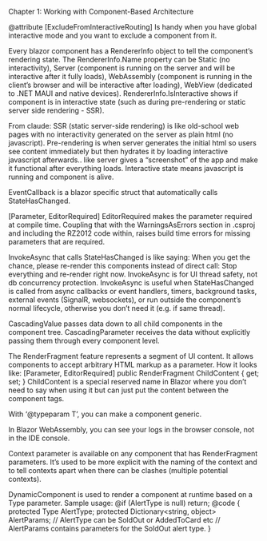 Chapter 1: Working with Component-Based Architecture

@attribute [ExcludeFromInteractiveRouting]
Is handy when you have global interactive mode and you want to exclude a component from it.

Every blazor component has a RendererInfo object to tell the component’s rendering state. The RendererInfo.Name property can be Static (no interactivity), Server (component is running on the server and will be interactive after it fully loads), WebAssembly (component is running in the client’s browser and will be interactive after loading), WebView (dedicated to .NET MAUI and native devices).
RendererInfo.IsInteractive shows if component is in interactive state (such as during pre-rendering or static server side rendering - SSR).

From claude:
SSR (static server-side rendering) is like old-school web pages with no interactivity generated on the server as plain html (no javascript).
Pre-rendering is when server generates the initial html so users see content immediately but then hydrates it by loading interactive javascript afterwards.. like server gives a “screenshot” of the app and make it functional after everything loads.
Interactive state means javascript is running and component is alive.

EventCallback is a blazor specific struct that automatically calls StateHasChanged.

[Parameter, EditorRequired] EditorRequired makes the parameter required at compile time.
Coupling that with the WarningsAsErrors section in .csproj and including the RZ2012 code within, raises build time errors for missing parameters that are required.

InvokeAsync that calls StateHasChanged is like saying: When you get the chance, please re-render this components instead of direct call: Stop everything and re-render right now. InvokeAsync is for UI thread safety, not db concurrency protection. InvokeAsync is useful when StateHasChanged is called from async callbacks or event handlers, timers, background tasks, external events (SignalR, websockets), or run outside the component’s normal lifecycle, otherwise you don’t need it (e.g. if same thread).

CascadingValue passes data down to all child components in the component tree. CascadingParameter receives the data without explicitly passing them through every component level.

The RenderFragment feature represents a segment of UI content. It allows components to accept arbitrary HTML markup as a parameter.
How it looks like: [Parameter, EditorRequired]
public RenderFragment ChildContent { get; set; }
ChildContent is a special reserved name in Blazor where you don’t need to say <ChildContent> when using it but can just put the content between the component tags.

With ‘@typeparam T’, you can make a component generic.

In Blazor WebAssembly, you can see your logs in the browser console, not in the IDE console.

Context parameter is available on any component that has RenderFragment<T> parameters. It’s used to be more explicit with the naming of the context and to tell contexts apart when there can be clashes (multiple potential contexts).

DynamicComponent is used to render a component at runtime based on a Type parameter.
Sample usage:
@if (AlertType is null) return;
<DynamicComponent Type="@AlertType" Parameters="@AlertParams" />
@code {
protected Type AlertType;
protected Dictionary<string, object> AlertParams;
// AlertType can be SoldOut or AddedToCard etc
// AlertParams contains parameters for the SoldOut alert type.
}